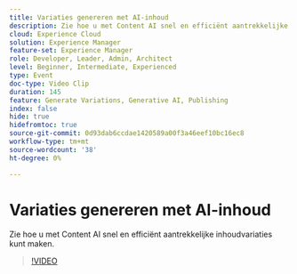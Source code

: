 ```yaml
---
title: Variaties genereren met AI-inhoud
description: Zie hoe u met Content AI snel en efficiënt aantrekkelijke inhoudvariaties kunt maken.
cloud: Experience Cloud
solution: Experience Manager
feature-set: Experience Manager
role: Developer, Leader, Admin, Architect
level: Beginner, Intermediate, Experienced
type: Event
doc-type: Video Clip
duration: 145
feature: Generate Variations, Generative AI, Publishing
index: false
hide: true
hidefromtoc: true
source-git-commit: 0d93dab6ccdae1420589a00f3a46eef10bc16ec8
workflow-type: tm+mt
source-wordcount: '38'
ht-degree: 0%

---
```



# Variaties genereren met AI-inhoud

Zie hoe u met Content AI snel en efficiënt aantrekkelijke inhoudvariaties kunt maken.

>[!VIDEO](https://video.tv.adobe.com/v/3461883/?learn=on&enablevpops&captions=dut)
